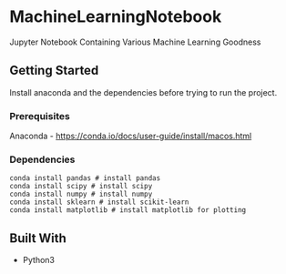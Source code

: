# MachineLearningNotebook
Jupyter Notebook Containing Various Machine Learning Goodness


## Getting Started

Install anaconda and the dependencies before trying to run the project.

### Prerequisites

Anaconda - https://conda.io/docs/user-guide/install/macos.html

### Dependencies

```
conda install pandas # install pandas
conda install scipy # install scipy
conda install numpy # install numpy
conda install sklearn # install scikit-learn
conda install matplotlib # install matplotlib for plotting

```

## Built With

  * Python3
